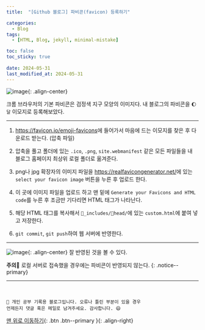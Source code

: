 ```yaml
---
title:  "[Github 블로그] 파비콘(favicon) 등록하기" 

categories:
  - Blog
tags:
  - [HTML, Blog, jekyll, minimal-mistake]

toc: false
toc_sticky: true
 
date: 2024-05-31
last_modified_at: 2024-05-31
---
```



![image](https://user-images.githubusercontent.com/42318591/83335215-19f6bd80-a2e6-11ea-826b-fc04d1d6f964.png){: .align-center}

크롬 브라우저의 기본 파비콘은 검정색 지구 모양의 이미지다. 내 블로그의 파비콘을 `🌔 달` 이모지로 등록해보았다. 

---

1. <https://favicon.io/emoji-favicons>에 들어가서 마음에 드는 이모지를 찾은 후 다운로드 받는다. (압축 파일)

2. 압축을 풀고 폴더에 있는 `.ico`, `.png`, `site.webmanifest` 같은 모든 파일들을 내 블로그 홈페이지 최상위 로컬 폴더로 옮겨준다.

3.  png나 jpg 확장자의 이미지 파일을 <https://realfavicongenerator.net/>에 있는 `select your favicon image` 버튼을 누른 후 업로드 한다. 

4. 이 곳에 이미지 파일을 업로드 하고 맨 밑에 `Generate your Favicons and HTML code`를 누른 후 조금만 기다리면 HTML 태그가 나타난다. 

5. 해당 HTML 태그를 복사해서 `📁_includes/📁head/`에 있는 `custom.html`에 붙여 넣고 저장한다.

6. `git commit`, `git push`하여 웹 서버에 반영한다.

---

![image](https://user-images.githubusercontent.com/42318591/83335683-61cb1400-a2e9-11ea-8af1-be288353119a.png){: .align-center}
잘 반영된 것을 볼 수 있다.

**주의**🔔 로컬 서버로 접속했을 경우에는 파비콘이 반영되지 않는다.
{: .notice--primary} 

***
<br>

    🚀 개인 공부 기록용 블로그입니다. 오류나 틀린 부분이 있을 경우 
    언제든지 댓글 혹은 메일로 남겨주세요. 감사합니다. 😄

[맨 위로 이동하기](#){: .btn .btn--primary }{: .align-right}

